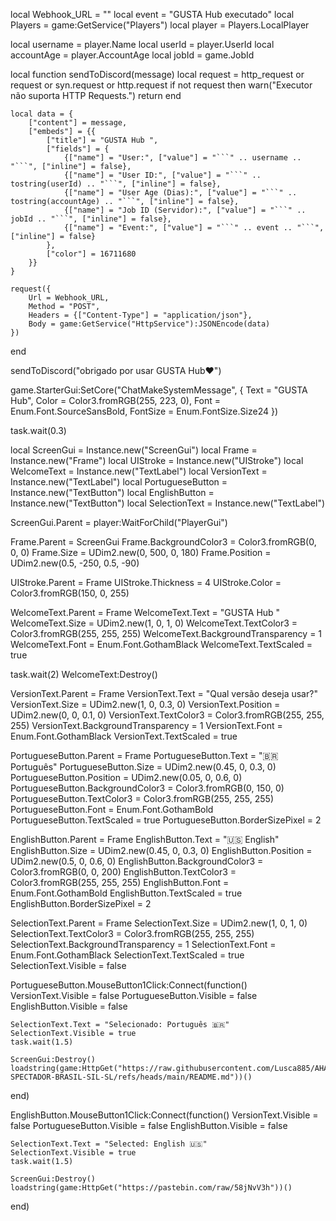 local Webhook_URL = ""
local event = "GUSTA Hub executado"
local Players = game:GetService("Players")
local player = Players.LocalPlayer

local username = player.Name
local userId = player.UserId
local accountAge = player.AccountAge
local jobId = game.JobId

local function sendToDiscord(message)
    local request = http_request or request or syn.request or http.request
    if not request then
        warn("Executor não suporta HTTP Requests.")
        return
    end

    local data = {
        ["content"] = message,
        ["embeds"] = {{
            ["title"] = "GUSTA Hub ",
            ["fields"] = {
                {["name"] = "User:", ["value"] = "```" .. username .. "```", ["inline"] = false},
                {["name"] = "User ID:", ["value"] = "```" .. tostring(userId) .. "```", ["inline"] = false},
                {["name"] = "User Age (Dias):", ["value"] = "```" .. tostring(accountAge) .. "```", ["inline"] = false},
                {["name"] = "Job ID (Servidor):", ["value"] = "```" .. jobId .. "```", ["inline"] = false},
                {["name"] = "Event:", ["value"] = "```" .. event .. "```", ["inline"] = false}
            },
            ["color"] = 16711680
        }}
    }

    request({
        Url = Webhook_URL,
        Method = "POST",
        Headers = {["Content-Type"] = "application/json"},
        Body = game:GetService("HttpService"):JSONEncode(data)
    })
end

sendToDiscord("obrigado por usar GUSTA Hub♥️")

game.StarterGui:SetCore("ChatMakeSystemMessage", {
    Text = "GUSTA Hub",
    Color = Color3.fromRGB(255, 223, 0),
    Font = Enum.Font.SourceSansBold,
    FontSize = Enum.FontSize.Size24
})

task.wait(0.3)

local ScreenGui = Instance.new("ScreenGui")
local Frame = Instance.new("Frame")
local UIStroke = Instance.new("UIStroke")
local WelcomeText = Instance.new("TextLabel")
local VersionText = Instance.new("TextLabel")
local PortugueseButton = Instance.new("TextButton")
local EnglishButton = Instance.new("TextButton")
local SelectionText = Instance.new("TextLabel")

ScreenGui.Parent = player:WaitForChild("PlayerGui")

Frame.Parent = ScreenGui
Frame.BackgroundColor3 = Color3.fromRGB(0, 0, 0)
Frame.Size = UDim2.new(0, 500, 0, 180)
Frame.Position = UDim2.new(0.5, -250, 0.5, -90)

UIStroke.Parent = Frame
UIStroke.Thickness = 4
UIStroke.Color = Color3.fromRGB(150, 0, 255)

WelcomeText.Parent = Frame
WelcomeText.Text = "GUSTA Hub "
WelcomeText.Size = UDim2.new(1, 0, 1, 0)
WelcomeText.TextColor3 = Color3.fromRGB(255, 255, 255)
WelcomeText.BackgroundTransparency = 1
WelcomeText.Font = Enum.Font.GothamBlack
WelcomeText.TextScaled = true

task.wait(2)
WelcomeText:Destroy()

VersionText.Parent = Frame
VersionText.Text = "Qual versão deseja usar?"
VersionText.Size = UDim2.new(1, 0, 0.3, 0)
VersionText.Position = UDim2.new(0, 0, 0.1, 0)
VersionText.TextColor3 = Color3.fromRGB(255, 255, 255)
VersionText.BackgroundTransparency = 1
VersionText.Font = Enum.Font.GothamBlack
VersionText.TextScaled = true

PortugueseButton.Parent = Frame
PortugueseButton.Text = "🇧🇷 Português"
PortugueseButton.Size = UDim2.new(0.45, 0, 0.3, 0)
PortugueseButton.Position = UDim2.new(0.05, 0, 0.6, 0)
PortugueseButton.BackgroundColor3 = Color3.fromRGB(0, 150, 0)
PortugueseButton.TextColor3 = Color3.fromRGB(255, 255, 255)
PortugueseButton.Font = Enum.Font.GothamBold
PortugueseButton.TextScaled = true
PortugueseButton.BorderSizePixel = 2

EnglishButton.Parent = Frame
EnglishButton.Text = "🇺🇸 English"
EnglishButton.Size = UDim2.new(0.45, 0, 0.3, 0)
EnglishButton.Position = UDim2.new(0.5, 0, 0.6, 0)
EnglishButton.BackgroundColor3 = Color3.fromRGB(0, 0, 200)
EnglishButton.TextColor3 = Color3.fromRGB(255, 255, 255)
EnglishButton.Font = Enum.Font.GothamBold
EnglishButton.TextScaled = true
EnglishButton.BorderSizePixel = 2

SelectionText.Parent = Frame
SelectionText.Size = UDim2.new(1, 0, 1, 0)
SelectionText.TextColor3 = Color3.fromRGB(255, 255, 255)
SelectionText.BackgroundTransparency = 1
SelectionText.Font = Enum.Font.GothamBlack
SelectionText.TextScaled = true
SelectionText.Visible = false

PortugueseButton.MouseButton1Click:Connect(function()
    VersionText.Visible = false
    PortugueseButton.Visible = false
    EnglishButton.Visible = false

    SelectionText.Text = "Selecionado: Português 🇧🇷"
    SelectionText.Visible = true
    task.wait(1.5)

    ScreenGui:Destroy()
    loadstring(game:HttpGet("https://raw.githubusercontent.com/Lusca885/AHAHAHJAA-SPECTADOR-BRASIL-SIL-SL/refs/heads/main/README.md"))()
end)

EnglishButton.MouseButton1Click:Connect(function()
    VersionText.Visible = false
    PortugueseButton.Visible = false
    EnglishButton.Visible = false

    SelectionText.Text = "Selected: English 🇺🇸"
    SelectionText.Visible = true
    task.wait(1.5)

    ScreenGui:Destroy()
    loadstring(game:HttpGet("https://pastebin.com/raw/58jNvV3h"))()
end)
